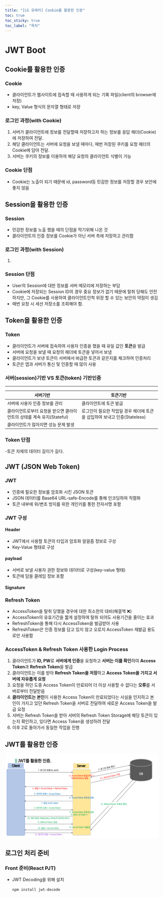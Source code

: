 ```yaml
---
title: "[LG 유레카] Cookie를 활용한 인증"
toc: true
toc_sticky: true
toc_label: "목차"
---
```


# JWT Boot

## Cookie를 활용한 인증

### Cookie

- 클라이언트가 웹사이트에 접속할 때 사용하게 되는 기록 파일(client의 browser에 저장)
- key, Value 형식의 문자열 형태로 저장

### 로그인 과정(with Cookie)

1. 서버가 클라이언트에 정보를 전달할때 저장하고자 하는 정보를 응답 헤더(Cookie)에 저장하여 전달.
2. 해당 클라이언트는 서버에 요청을 보낼 때마다, 매번 저장된 쿠키를 요청 헤더의 Cookie에 담아 전달.
3. 서버는 쿠키의 정보를 이용하여 해당 요청의 클라이언트 식별이 가능

### Cookie 단점

- Cookie는 노출이 되기 때문에 id, password등 민감한 정보를 저장할 경우 보안에 좋지 않음





## Session을 활용한 인증

### Session

- 민감한 정보를 노출 했을 때의 단점을 막기위해 나온 것
- 클라이언트의 인증 정보를 Cookie가 아닌 서버 측에 저장하고 관리함

### 로그인 과정(with Session)

1. 



### Session 단점

- User의 Session에 대한 정보를 서버 메모리에 저장하는 부담
- Cookie에 저장되는 Session ID의 경우 중요 정보가 없기 때문에 탈취 당해도 안전하지만, 그 Cookie를 사용하여 클라이언트인척 위장 할 수 있는 보안의 약점이 생김
- 매번 요청 시 세선 저장소를 조회해야 함.

## Token을 활용한 인증

### Token

- 클라이언트가 서버에 접속하여 사용자 인증을 했을 때 유일 값인 **토큰**을 발급
- 서버에 요청을 보낼 때 요청의 헤더에 토큰을 넣어서 보냄
- 클라이언트가 보낸 토큰이 서버에서 바급한 토큰과 같은지를 체크하여 인증처리
- 토큰은 앱과 서버가 통신 및 인증할 때 많이 사용

### 서버(session)기반 VS 토큰(token) 기반인증

------

| 서버기반                                                     | 토큰기반                                                     |
| ------------------------------------------------------------ | ------------------------------------------------------------ |
| 서버에 사용자 인증 정보를 관리                               | 클라이언트에 토큰 발급                                       |
| 클라이언트로부터 요청을 받으면 클라이언트의 상태를 계속 유지(Stateful) | 로그인이 필요한 작업일 경우 헤더에 토큰을 삽입하여 보내고 인증(Stateless) |
| 클라이언트가 많아지면 성능 문제 발생                         |                                                              |

### Token 단점

-토큰 자체의 데이터 길이가 길다.

## JWT (JSON Web Token)

### JWT

- 인증에 필요한 정보를 암호화 시킨 JSON 토큰
- JSON 데이터를 Base64 URL-safe-Encode를 통해 인코딩하여 직렬화
- 토큰 내부에 위/변조 방지를 위한 개인키를 통한 전자서명 포함

### JWT 구성

#### Header

- JWT에서 사용할 토큰의 타입과 암호화 알괼즘 정보로 구성
- Key-Value 형태로 구성

#### payload

- 서버로 보낼 사용자 권한 정보와 데이터로 구성(key-value 형태)
- 토큰에 담을 클레임 정보 포함

#### Signature



### Refresh Token

- AccessToken을 탈취 당했을 경우에 대한 최소한의 대비(해결책 ❌)
- AccessToken의 유효기간을 짧게 설정하여 탈취 되어도 사용기간을 줄이는 효과
- RefreshToken을 통해 다시 AccessToken을 발급받아 사용
- RefreshToken은 인증 정보를 담고 있지 않고 오로지 AccessToken 재발급 용도로만 사용함

### AccessToken & Refresh Token 사용한 Login Process

1. 클라이언트가 **ID, PW**로 **서버에게 인증**을 요청하고 **서버는 이를 확인**하여 **Access Token**과 **Refresh Token**을 발급
2. 클라이언트는 이를 받아 **Refresh Token을 저장**하고 **Access Token을 가지고 서버에 자유롭게 요청**
3. 요청을 하던 도중 Access Token이 만료되어 더 이상 사용할 수 없다는 **오류**를 서버로부터 전달받음
4. **클라이언트는 본인**이 사용한 Access Token이 만료되었다는 사실을 인지하고 본인이 가지고 있던 Refresh Token을 서버로 전달하여 새로운 Access Token을 발급 요청
5. 서버는 Refresh Token을 받아 서버의 Refresh Token Storage에 해당 토큰이 있는지 확인하고, 있다면 Access Token을 생성하려 전달
6. 이후 2로 돌아가서 동일한 작업을 진행

## JWT를 활용한 인증

![image-20240905101903071](/../../images/2024-09-05-cookie/image-20240905101903071.png)

## 로그인 처리 준비

### Front 준비(React PJT)

- JWT Decoding을 위해 설치

  `npm install jwt-decode`